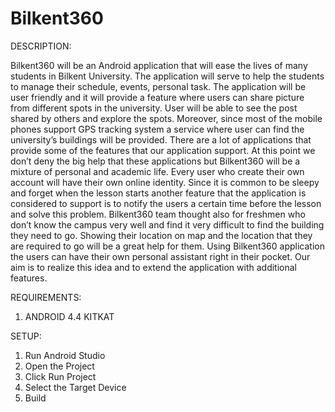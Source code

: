 # Bilkent360
DESCRIPTION:

Bilkent360 will be an Android application that will ease the lives of many students in Bilkent University. The application will serve to help the students to manage their schedule, events, personal task. The application will be user friendly and it will provide a feature where users can share picture from different spots in the university. User will be able to see the post shared by others and explore the spots. Moreover, since most of the mobile phones support GPS tracking system a service where user can find the university’s buildings will be provided. There are a lot of applications that provide some of the features that our application support. At this point we don’t deny the big help that these applications but Bilkent360 will be a mixture of personal and academic life. Every user who create their own account will have their own online identity. Since it is common to be sleepy and forget when the lesson starts another feature that the application is considered to support is to notify the users a certain time before the lesson and solve this problem. Bilkent360 team thought also for freshmen who don’t know the campus very well and find it very difficult to find the building they need to go. Showing their location on map and the location that they are required to go will be a great help for them. Using Bilkent360 application the users can have their own personal assistant right in their pocket. Our aim is to realize this idea and to extend the application with additional features.

REQUIREMENTS:

1. ANDROID 4.4 KITKAT

SETUP:

1. Run Android Studio
2. Open the Project
3. Click Run Project
4. Select the Target Device
5. Build
